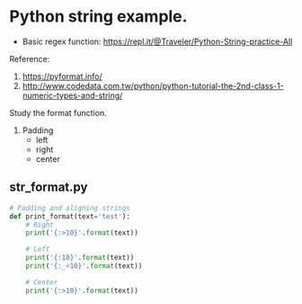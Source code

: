 # Python string example.

* Basic regex function: https://repl.it/@Traveler/Python-String-practice-All

Reference:
1. https://pyformat.info/
2. http://www.codedata.com.tw/python/python-tutorial-the-2nd-class-1-numeric-types-and-string/

Study the format function.
1. Padding
    * left
    * right
    * center

## str_format.py
```python
# Padding and aligning strings
def print_format(text='test'):
    # Right
    print('{:>10}'.format(text))

    # Left
    print('{:10}'.format(text))
    print('{:_<10}'.format(text))

    # Center
    print('{:>10}'.format(text))

```